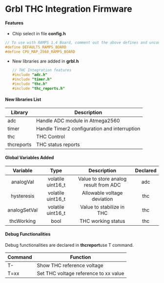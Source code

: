 # Grbl THC Integration Firmware

#### Features

- Chip select in file **config.h**

```c
// To use with RAMPS 1.4 Board, comment out the above defines and uncomment the next two defines
#define DEFAULTS_RAMPS_BOARD
#define CPU_MAP_2560_RAMPS_BOARD

```

- New libraries are added in **grbl.h**

  ```c
  // THC Integration features
  #include "adc.h"
  #include "timer.h"
  #include "thc.h"
  #include "thc_reports.h"
  ```

#### New libraries List

| Library    | Description                                  |
| ---------- | -------------------------------------------- |
| adc        | Handle ADC module in Atmega2560              |
| timer      | Handle Timer2 configuration and interruption |
| thc        | THC Control                                  |
| thcreports | THC status reports                           |



#### Global Variables Added

|   Variable   |       Type        |              Description              | Declared |
| :----------: | :---------------: | :-----------------------------------: | :------: |
|  analogVal   | volatile uint16_t | Value to store analog result from ADC |   adc    |
|  hysteresis  | volatile uint16_t |      Allowable voltage deviation      |   thc    |
| analogSetVal | volatile uint16_t |       Value to stabilize in THC       |   thc    |
|  thcWorking  |       bool        |          THC working status           |   thc    |

#### Debug Functionalities

Debug functionalities are declared in **thcreport**use T command.

| Command | Function                              |
| ------- | ------------------------------------- |
| T-      | Show THC reference voltage            |
| T=xx    | Set THC voltage reference to xx value |

